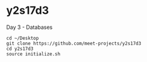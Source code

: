 # y2s17d3
Day 3 - Databases

```
cd ~/Desktop
git clone https://github.com/meet-projects/y2s17d3
cd y2s17d3
source initialize.sh
```
